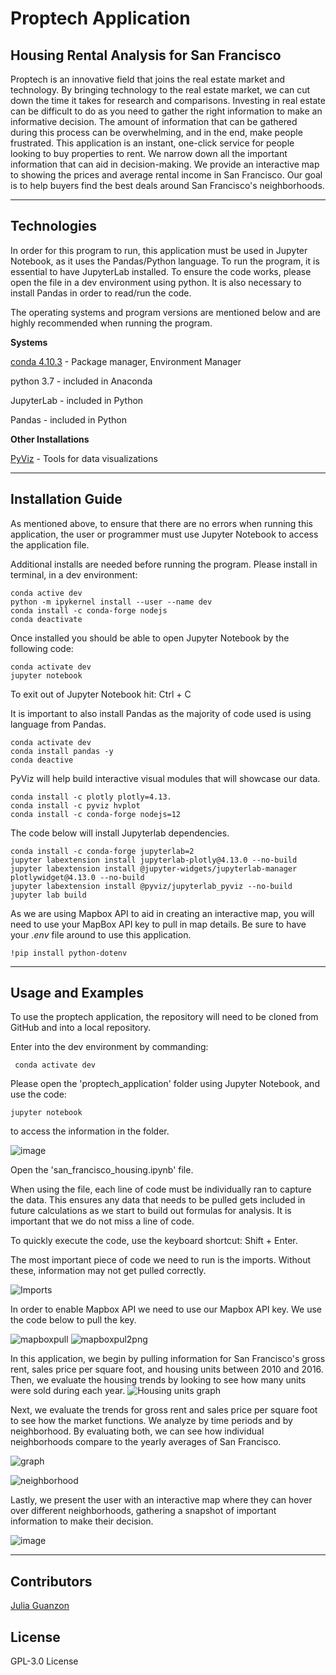 # Proptech Application
## Housing Rental Analysis for San Francisco

Proptech is an innovative field that joins the real estate market and technology. By bringing technology to the real estate market, we can cut down the time it takes for research and comparisons. Investing in real estate can be difficult to do as you need to gather the right information to make an informative decision. The amount of information that can be gathered during this process can be overwhelming, and in the end, make people frustrated. This application is an instant, one-click service for people looking to buy properties to rent. We narrow down all the important information that can aid in decision-making. We provide an interactive map to showing the prices and average rental income in San Francisco. Our goal is to help buyers find the best deals around San Francisco's neighborhoods. 

---

## Technologies

In order for this program to run, this application must be used in Jupyter Notebook, as it uses the Pandas/Python language. To run the program, it is essential to have JupyterLab installed. To ensure the code works, please open the file in a dev environment using python. It is also necessary to install Pandas in order to read/run the code.

The operating systems and program versions are mentioned below and are highly recommended when running the program.

**Systems**

[conda 4.10.3](https://docs.anaconda.com/anaconda/install/index.html) - Package manager, Environment Manager

python 3.7 - included in Anaconda

JupyterLab - included in Python 

Pandas - included in Python

**Other Installations**

[PyViz](https://pyviz.org/) - Tools for data visualizations


---

## Installation Guide

As mentioned above, to ensure that there are no errors when running this application, the user or programmer must use Jupyter Notebook to access the application file. 

Additional installs are needed before running the program. Please install in terminal, in a dev environment:

```JupyterLab
conda active dev
python -m ipykernel install --user --name dev
conda install -c conda-forge nodejs
conda deactivate

```
Once installed you should be able to open Jupyter Notebook by the following code:

```
conda activate dev
jupyter notebook
```

To exit out of Jupyter Notebook hit: Ctrl + C

It is important to also install Pandas as the majority of code used is using language from Pandas.

```Pandas
conda activate dev
conda install pandas -y
conda deactive
```

PyViz will help build interactive visual modules that will showcase our data.

```
conda install -c plotly plotly=4.13.
conda install -c pyviz hvplot
conda install -c conda-forge nodejs=12
```

The code below will install Jupyterlab dependencies.

```
conda install -c conda-forge jupyterlab=2
jupyter labextension install jupyterlab-plotly@4.13.0 --no-build
jupyter labextension install @jupyter-widgets/jupyterlab-manager plotlywidget@4.13.0 --no-build
jupyter labextension install @pyviz/jupyterlab_pyviz --no-build
jupyter lab build
```

As we are using Mapbox API to aid in creating an interactive map, you will need to use your MapBox API key to pull in map details. Be sure to have your *.env* file around to use this application.

```
!pip install python-dotenv
```



---

## Usage and Examples

To use the proptech application, the repository will need to be cloned from GitHub and into a local repository.

Enter into the dev environment by commanding: 

```
 conda activate dev
```

Please open the 'proptech_application' folder using Jupyter Notebook, and use the code:

```
jupyter notebook
```
to access the information in the folder.

![image](https://user-images.githubusercontent.com/84649228/127964512-e48b05c7-55bc-4377-ba7c-732093fe47f7.png)

Open the 'san_francisco_housing.ipynb' file.

When using the file, each line of code must be individually ran to capture the data. This ensures any data that needs to be pulled gets included in future calculations as we start to build out formulas for analysis. It is important that we do not miss a line of code.

To quickly execute the code, use the keyboard shortcut: Shift + Enter.

The most important piece of code we need to run is the imports. Without these, information may not get pulled correctly.

![Imports](https://user-images.githubusercontent.com/84649228/127962512-0dfd0a8e-7de8-4cb5-b885-2315d1fd4b18.png)

In order to enable Mapbox API we need to use our Mapbox API key. We use the code below to pull the key.

![mapboxpull](https://user-images.githubusercontent.com/84649228/127962540-f19e3ad2-6cb2-4a1c-a248-4c81c241db41.png)
![mapboxpul2png](https://user-images.githubusercontent.com/84649228/127962552-aee33c34-9d72-4d18-bd18-4b5b8251fb9a.png)


In this application, we begin by pulling information for San Francisco's gross rent, sales price per square foot, and housing units between 2010 and 2016.
Then, we evaluate the housing trends by looking to see how many units were sold during each year. 
![Housing units graph](https://user-images.githubusercontent.com/84649228/127962569-2b2fed37-8e30-4e85-97d2-8eea6abe12ba.png)


Next, we evaluate the trends for gross rent and sales price per square foot to see how the market functions. We analyze by time periods and by neighborhood. By evaluating both, we can see how individual neighborhoods compare to the yearly averages of San Francisco.

![graph](https://user-images.githubusercontent.com/84649228/127962771-f72dba06-53bb-4c0f-a486-560154200bec.png)

![neighborhood](https://user-images.githubusercontent.com/84649228/127962864-e9c8252a-2817-4a6c-8de5-c6b1b07bda8e.png)

Lastly, we present the user with an interactive map where they can hover over different neighborhoods, gathering a snapshot of important information to make their decision.

![image](https://user-images.githubusercontent.com/84649228/127963663-0fc24df9-a1f8-4082-9e27-bfb5e80ff894.png)


---

## Contributors

[Julia Guanzon](www.linkedin.com/in/julia-guanzon)

## License

GPL-3.0 License
